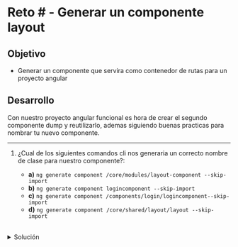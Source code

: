 # Reto # - Generar un componente layout

## Objetivo

* Generar un componente que servira como contenedor de rutas para un proyecto angular


## Desarrollo

Con nuestro proyecto angular funcional es hora de crear el segundo componente dump y reutilizarlo, ademas siguiendo buenas practicas para nombrar tu nuevo componente.

----

1. ¿Cual de los siguientes comandos cli nos generaria un correcto nombre de clase para nuestro componente?:


    - **a)** `ng generate component /core/modules/layout-component --skip-import`
    - **b)** `ng generate component logincomponent --skip-import`
    - **c)** `ng generate component /components/login/logincomponent--skip-import`
    - **d)** `ng generate component /core/shared/layout/layout --skip-import`

    </br>

<details>
    <summary>Solución </summary>
    
  `ng generate component /core/shared/layout/layout --skip-import`

  Recuerda que cada funcionalidad que crees debe ir muy bien organizada de acuerdo a su funcion especifica.
  
</details>
